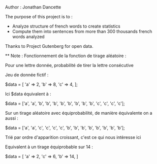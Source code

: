 Author : Jonathan Dancette

The purpose of this project is to :
- Analyze structure of french words to create statistics
- Compute them into sentences from more than 300 thousands french words analyzed

Thanks to Project Gutenberg for open data.

** Note : Fonctionnement de la fonction de tirage aléatoire :

Pour une lettre donnée, probabilité de tirer la lettre consécutive

Jeu de donnée fictif :

$data = [
	'a' => 2,
	'b' => 8,
	'c' => 4,
];

Ici $data équivalent à :

$data = ['a', 'a', 'b', 'b', 'b', 'b', 'b', 'b', 'b', 'b', 'c', 'c', 'c', 'c'];

Sur un tirage aléatoire avec équiprobabilité, de manière équivalente on a aussi :

$data = ['a', 'a', 'c', 'c', 'c', 'c', 'b', 'b', 'b', 'b', 'b', 'b', 'b', 'b'];

Trié par ordre d'apparition croissant, c'est ce qui nous intèresse ici

Equivalent à un tirage équiprobable sur 14 :

$data = [
	'a' => 2,
	'c' => 6,
	'b' => 14,
]
